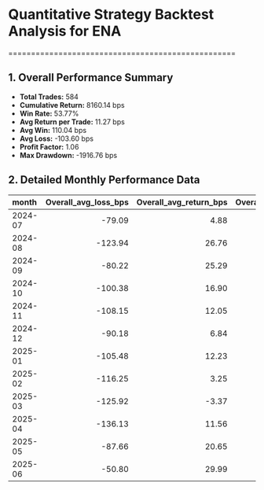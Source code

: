 # Quantitative Strategy Backtest Analysis for ENA
==================================================

## 1. Overall Performance Summary

- **Total Trades:** 584
- **Cumulative Return:** 8160.14 bps
- **Win Rate:** 53.77%
- **Avg Return per Trade:** 11.27 bps
- **Avg Win:** 110.04 bps
- **Avg Loss:** -103.60 bps
- **Profit Factor:** 1.06
- **Max Drawdown:** -1916.76 bps

## 2. Detailed Monthly Performance Data

| month   |   Overall_avg_loss_bps |   Overall_avg_return_bps |   Overall_avg_win_bps |   Overall_cumulative_return_bps |   Overall_max_drawdown_bps |   Overall_median_return_bps |   Overall_std_return_bps |   Overall_total_trades |   Overall_win_rate |   down_long_avg_loss_bps |   down_long_avg_return_bps |   down_long_avg_win_bps |   down_long_cumulative_return_bps |   down_long_max_drawdown_bps |   down_long_median_return_bps |   down_long_std_return_bps |   down_long_total_trades |   down_long_win_rate |   up_long_avg_loss_bps |   up_long_avg_return_bps |   up_long_avg_win_bps |   up_long_cumulative_return_bps |   up_long_max_drawdown_bps |   up_long_median_return_bps |   up_long_std_return_bps |   up_long_total_trades |   up_long_win_rate |
|:--------|-----------------------:|-------------------------:|----------------------:|--------------------------------:|---------------------------:|----------------------------:|-------------------------:|-----------------------:|-------------------:|-------------------------:|---------------------------:|------------------------:|----------------------------------:|-----------------------------:|------------------------------:|---------------------------:|-------------------------:|---------------------:|-----------------------:|-------------------------:|----------------------:|--------------------------------:|---------------------------:|----------------------------:|-------------------------:|-----------------------:|-------------------:|
| 2024-07 |                 -79.09 |                     4.88 |                 88.84 |                          114.27 |                    -332.26 |                       11.49 |                   100.60 |                  26.00 |               0.50 |                   -82.09 |                       6.06 |                   94.22 |                            110.38 |                      -346.83 |                         11.49 |                     107.18 |                    20.00 |                 0.50 |                 -69.10 |                     0.92 |                 70.93 |                            3.85 |                    -167.68 |                        4.24 |                    74.46 |                   6.00 |               0.50 |
| 2024-08 |                -123.94 |                    26.76 |                111.94 |                          953.54 |                    -332.94 |                       18.22 |                   171.22 |                  36.00 |               0.64 |                  -129.66 |                      28.71 |                  112.06 |                            817.35 |                      -286.40 |                         19.04 |                     180.11 |                    29.00 |                 0.66 |                -104.86 |                    18.70 |                111.37 |                          125.90 |                    -251.31 |                       11.83 |                   127.66 |                   7.00 |               0.57 |
| 2024-09 |                 -80.22 |                    25.29 |                 82.11 |                          506.06 |                    -306.57 |                       18.89 |                   107.01 |                  20.00 |               0.65 |                   -92.68 |                       9.20 |                   70.33 |                            138.52 |                      -306.57 |                         17.64 |                     109.33 |                    16.00 |                 0.62 |                  -5.49 |                    89.64 |                121.34 |                          362.53 |                       0.00 |                       94.79 |                    65.33 |                   4.00 |               0.75 |
| 2024-10 |                -100.38 |                    16.90 |                103.13 |                          989.77 |                    -565.28 |                       48.95 |                   133.38 |                  59.00 |               0.58 |                   -90.16 |                      17.26 |                   93.35 |                            699.17 |                      -373.43 |                         48.95 |                     123.19 |                    41.00 |                 0.59 |                -122.08 |                    16.08 |                126.61 |                          271.61 |                    -313.41 |                       27.45 |                   154.08 |                  18.00 |               0.56 |
| 2024-11 |                -108.15 |                    12.05 |                110.88 |                          942.70 |                    -622.79 |                        5.68 |                   146.17 |                  82.00 |               0.55 |                   -99.73 |                      -1.94 |                   87.23 |                           -167.82 |                      -729.06 |                          4.09 |                     115.73 |                    65.00 |                 0.52 |                -151.67 |                    65.52 |                183.99 |                         1129.48 |                    -322.50 |                       50.78 |                   219.63 |                  17.00 |               0.65 |
| 2024-12 |                 -90.18 |                     6.84 |                116.00 |                          509.09 |                   -1179.27 |                       -5.17 |                   141.93 |                  85.00 |               0.47 |                   -85.15 |                      -5.08 |                   92.78 |                           -342.11 |                      -925.53 |                        -21.87 |                     120.56 |                    60.00 |                 0.45 |                -104.04 |                    35.45 |                164.21 |                          881.36 |                    -680.96 |                        7.42 |                   180.13 |                  25.00 |               0.52 |
| 2025-01 |                -105.48 |                    12.23 |                138.34 |                          662.53 |                   -1412.57 |                       -1.92 |                   152.72 |                  58.00 |               0.48 |                   -96.08 |                      16.82 |                  129.71 |                            648.19 |                      -912.88 |                          0.49 |                     149.00 |                    40.00 |                 0.50 |                -124.29 |                     2.03 |                159.92 |                           13.47 |                    -892.15 |                      -39.60 |                   160.22 |                  18.00 |               0.44 |
| 2025-02 |                -116.25 |                     3.25 |                112.58 |                          178.10 |                   -1372.36 |                        9.69 |                   160.93 |                  90.00 |               0.52 |                  -106.87 |                      17.43 |                  116.24 |                           1199.13 |                      -863.37 |                         21.85 |                     157.99 |                    70.00 |                 0.56 |                -140.49 |                   -46.39 |                 94.75 |                         -911.70 |                    -974.57 |                      -38.51 |                   161.28 |                  20.00 |               0.40 |
| 2025-03 |                -125.92 |                    -3.37 |                 98.76 |                         -202.84 |                   -1262.93 |                        8.68 |                   160.88 |                  44.00 |               0.55 |                   -95.14 |                      19.53 |                   88.33 |                            619.45 |                      -461.48 |                         20.67 |                     120.86 |                    32.00 |                 0.62 |                -172.10 |                   -64.43 |                150.91 |                         -774.32 |                   -1274.84 |                     -100.39 |                   225.46 |                  12.00 |               0.33 |
| 2025-04 |                -136.13 |                    11.56 |                 92.79 |                          339.36 |                    -345.99 |                       55.92 |                   124.96 |                  31.00 |               0.65 |                  -136.13 |                      -1.97 |                   90.26 |                            -74.66 |                      -641.85 |                         54.81 |                     126.36 |                    27.00 |                 0.59 |                   0.00 |                   102.87 |                102.87 |                          417.13 |                       0.00 |                      103.92 |                    60.62 |                   4.00 |               1.00 |
| 2025-05 |                 -87.66 |                    20.65 |                114.19 |                          842.37 |                    -451.65 |                       27.05 |                   135.19 |                  41.00 |               0.54 |                   -87.16 |                       6.37 |                   85.12 |                            206.65 |                      -455.09 |                         27.05 |                     101.98 |                    35.00 |                 0.54 |                 -90.34 |                   103.95 |                298.25 |                          622.85 |                    -154.38 |                       30.88 |                   236.84 |                   6.00 |               0.50 |
| 2025-06 |                 -50.80 |                    29.99 |                143.10 |                          357.78 |                    -140.73 |                       -8.80 |                   114.67 |                  12.00 |               0.42 |                   -36.35 |                      11.80 |                  108.10 |                            103.75 |                      -121.30 |                        -14.35 |                      80.70 |                     9.00 |                 0.33 |                -137.51 |                    84.56 |                195.59 |                          251.42 |                    -137.51 |                      114.11 |                   170.54 |                   3.00 |               0.67 |